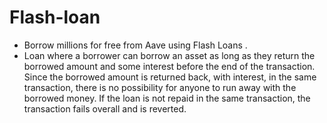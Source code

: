 # Flash-loan
* Borrow millions for free from Aave using Flash Loans .
* Loan where a borrower can borrow an asset as long as they return the borrowed amount and some interest before the end
of the transaction. Since the borrowed amount is returned back, with interest, in the same transaction, there is no
possibility for anyone to run away with the borrowed money. If the loan is not repaid in the same transaction, the
transaction fails overall and is reverted.
